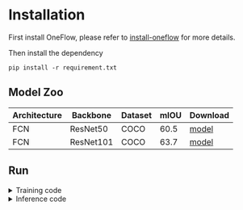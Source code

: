 # Installation
First install OneFlow, please refer to [install-oneflow](https://github.com/Oneflow-Inc/oneflow#install-oneflow) for more details.

Then install the dependency
```Shell
pip install -r requirement.txt
```

## Model Zoo
| Architecture| Backbone |Dataset | mIOU |  Download  |
|-------------|----------|--------|--------|--------------|
| FCN      | ResNet50 | COCO |60.5 | [model](https://oneflow-public.oss-cn-beijing.aliyuncs.com/model_zoo/flowvision/segmentation/FCN/fcn_resnet50_coco.zip)|
| FCN      | ResNet101 | COCO |63.7 | [model](https://oneflow-public.oss-cn-beijing.aliyuncs.com/model_zoo/flowvision/segmentation/FCN/fcn_resnet101_coco.zip)|


## Run
<details>
<summary>Training code</summary>
We take the fcn as an example to show how to train the model.

```Shell
cd cv/detection
bash fcn_resnet50_coco/train.sh
```
</details>

<details>
<summary>Inference code</summary>
We take the fcn as an example to show how to test the model.

```Shell
cd cv/detection
bash fcn_resnet50_coco/infer.sh
```
</details>
